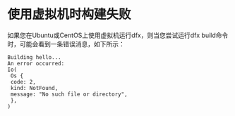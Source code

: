 # 使用虚拟机时构建失败

如果您在Ubuntu或CentOS上使用虚拟机运行dfx，则当您尝试运行dfx build命令时，可能会看到一条错误消息，如下所示：

```text
Building hello...
An error occurred:
Io(
 Os {
 code: 2,
 kind: NotFound,
 message: "No such file or directory",
 },
)
```

